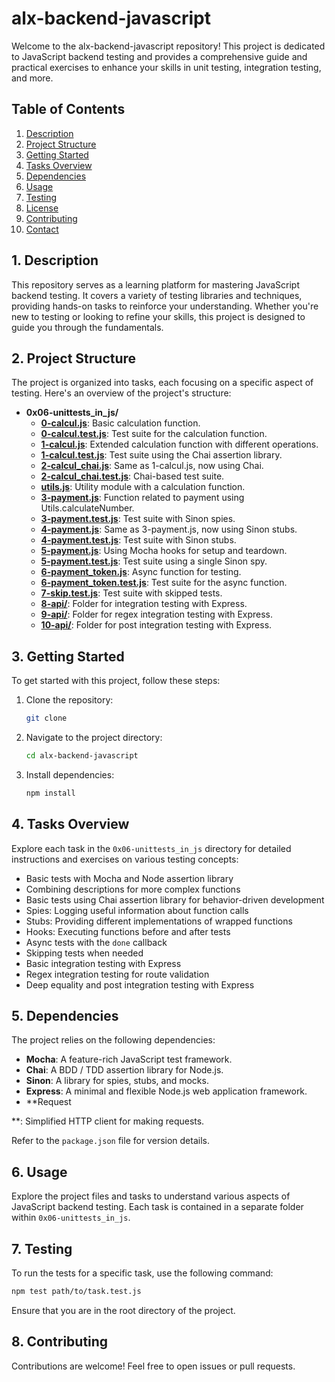 # alx-backend-javascript

Welcome to the alx-backend-javascript repository! This project is dedicated to JavaScript backend testing and provides a comprehensive guide and practical exercises to enhance your skills in unit testing, integration testing, and more.

## Table of Contents
1. [Description](#description)
2. [Project Structure](#project-structure)
3. [Getting Started](#getting-started)
4. [Tasks Overview](#tasks-overview)
5. [Dependencies](#dependencies)
6. [Usage](#usage)
7. [Testing](#testing)
8. [License](#license)
9. [Contributing](#contributing)
10. [Contact](#contact)

## 1. Description

This repository serves as a learning platform for mastering JavaScript backend testing. It covers a variety of testing libraries and techniques, providing hands-on tasks to reinforce your understanding. Whether you're new to testing or looking to refine your skills, this project is designed to guide you through the fundamentals.

## 2. Project Structure

The project is organized into tasks, each focusing on a specific aspect of testing. Here's an overview of the project's structure:

- **0x06-unittests_in_js/**
  - **[0-calcul.js](0x06-unittests_in_js/0-calcul.js)**: Basic calculation function.
  - **[0-calcul.test.js](0x06-unittests_in_js/0-calcul.test.js)**: Test suite for the calculation function.
  - **[1-calcul.js](0x06-unittests_in_js/1-calcul.js)**: Extended calculation function with different operations.
  - **[1-calcul.test.js](0x06-unittests_in_js/1-calcul.test.js)**: Test suite using the Chai assertion library.
  - **[2-calcul_chai.js](0x06-unittests_in_js/2-calcul_chai.js)**: Same as 1-calcul.js, now using Chai.
  - **[2-calcul_chai.test.js](0x06-unittests_in_js/2-calcul_chai.test.js)**: Chai-based test suite.
  - **[utils.js](0x06-unittests_in_js/utils.js)**: Utility module with a calculation function.
  - **[3-payment.js](0x06-unittests_in_js/3-payment.js)**: Function related to payment using Utils.calculateNumber.
  - **[3-payment.test.js](0x06-unittests_in_js/3-payment.test.js)**: Test suite with Sinon spies.
  - **[4-payment.js](0x06-unittests_in_js/4-payment.js)**: Same as 3-payment.js, now using Sinon stubs.
  - **[4-payment.test.js](0x06-unittests_in_js/4-payment.test.js)**: Test suite with Sinon stubs.
  - **[5-payment.js](0x06-unittests_in_js/5-payment.js)**: Using Mocha hooks for setup and teardown.
  - **[5-payment.test.js](0x06-unittests_in_js/5-payment.test.js)**: Test suite using a single Sinon spy.
  - **[6-payment_token.js](0x06-unittests_in_js/6-payment_token.js)**: Async function for testing.
  - **[6-payment_token.test.js](0x06-unittests_in_js/6-payment_token.test.js)**: Test suite for the async function.
  - **[7-skip.test.js](0x06-unittests_in_js/7-skip.test.js)**: Test suite with skipped tests.
  - **[8-api/](0x06-unittests_in_js/8-api/)**: Folder for integration testing with Express.
  - **[9-api/](0x06-unittests_in_js/9-api/)**: Folder for regex integration testing with Express.
  - **[10-api/](0x06-unittests_in_js/10-api/)**: Folder for post integration testing with Express.

## 3. Getting Started

To get started with this project, follow these steps:

1. Clone the repository:
   ```bash
   git clone
   ```

2. Navigate to the project directory:
   ```bash
   cd alx-backend-javascript
   ```

3. Install dependencies:
   ```bash
   npm install
   ```

## 4. Tasks Overview

Explore each task in the `0x06-unittests_in_js` directory for detailed instructions and exercises on various testing concepts:

- Basic tests with Mocha and Node assertion library
- Combining descriptions for more complex functions
- Basic tests using Chai assertion library for behavior-driven development
- Spies: Logging useful information about function calls
- Stubs: Providing different implementations of wrapped functions
- Hooks: Executing functions before and after tests
- Async tests with the `done` callback
- Skipping tests when needed
- Basic integration testing with Express
- Regex integration testing for route validation
- Deep equality and post integration testing with Express

## 5. Dependencies

The project relies on the following dependencies:

- **Mocha**: A feature-rich JavaScript test framework.
- **Chai**: A BDD / TDD assertion library for Node.js.
- **Sinon**: A library for spies, stubs, and mocks.
- **Express**: A minimal and flexible Node.js web application framework.
- **Request

**: Simplified HTTP client for making requests.

Refer to the `package.json` file for version details.

## 6. Usage

Explore the project files and tasks to understand various aspects of JavaScript backend testing. Each task is contained in a separate folder within `0x06-unittests_in_js`.

## 7. Testing

To run the tests for a specific task, use the following command:

```bash
npm test path/to/task.test.js
```

Ensure that you are in the root directory of the project.

## 8. Contributing

Contributions are welcome! Feel free to open issues or pull requests.


